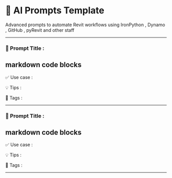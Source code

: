 
# 🤖 AI Prompts Template
Advanced prompts to automate Revit workflows using IronPython , Dynamo , GitHub ,   pyRevit and other staff

---


### 🔹 Prompt Title :


markdown code blocks
---
✅ Use case :

💡 Tips : 

🧩 Tags :

---

### 🔹 Prompt Title :


markdown code blocks
---
✅ Use case :

💡 Tips : 

🧩 Tags :

---